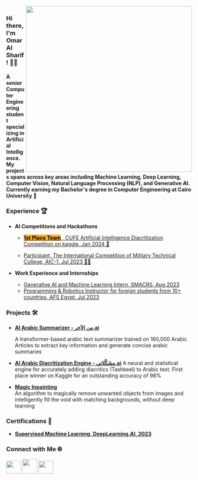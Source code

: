 <img align=right src="https://user-images.githubusercontent.com/74038190/229223263-cf2e4b07-2615-4f87-9c38-e37600f8381a.gif" width="450">

### Hi there, I'm Omar Al Sharif! 👩‍💻


#### A senior Computer Engineering student specializing in Artificial Intelligence. My projects spans across key areas including Machine Learning, Deep Learning, Computer Vision, Natural Language Processing (NLP), and Generative AI. Currently earning my Bachelor's degree in Computer Engineering at Cairo University 🏫

### Experience 🏆
- **AI Competitions and Hackathons**
  - [**<mark style="background-color: #FFB02E;">1st Place Team</mark>** , CUFE Artificial Intelligence Diacritization Competition on kaggle, Jan 2024 🥇](https://www.kaggle.com/competitions/cufe-cmp-credit-nlp-fall-2023/leaderboard)
    
  - [Participant, The International Competition of Military Technical College, AIC-1, Jul 2023 👩‍💻](https://www.linkedin.com/posts/omar-al-sharif_%D9%8A%D8%B4%D8%B1%D9%81%D9%86%D8%A7-%D9%86%D8%B4%D8%A7%D8%B1%D9%83-%D8%A3%D8%AD%D8%AF-%D8%A3%D8%B6%D8%AE%D9%85-%D9%85%D8%B4%D8%A7%D8%B1%D9%8A%D8%B9-%D8%A7%D9%84%D8%B0%D9%83%D8%A7%D8%A1-%D8%A7%D9%84%D8%A7%D8%B5%D8%B7%D9%86%D8%A7%D8%B9%D9%8A-activity-7085613020566949888-JNS0/?utm_source=share&utm_medium=member_desktop) 

- **Work Experience and Internships**
    - [Generative AI and Machine Learning Intern, SMACRS, Aug 2023](https://www.linkedin.com/posts/omar-al-sharif_glad-to-announce-that-i-have-started-a-new-activity-7094366992412872704-5qId/?utm_source=share&utm_medium=member_desktop)
    - [Programming & Robotics Instructor for foreign students from 10+ countries, AFS Egypt, Jul 2023](https://www.linkedin.com/posts/omar-al-sharif_honored-to-share-my-intercultural-experience-activity-7094044612536758272-BBsf/?utm_source=share&utm_medium=member_desktop)

### Projects 🛠️
- [**AI Arabic Summarizer - من الآخر.ai**](https://www.linkedin.com/posts/omar-al-sharif_%D9%8A%D8%B4%D8%B1%D9%81%D9%86%D8%A7-%D9%86%D8%B4%D8%A7%D8%B1%D9%83-%D8%A3%D8%AD%D8%AF-%D8%A3%D8%B6%D8%AE%D9%85-%D9%85%D8%B4%D8%A7%D8%B1%D9%8A%D8%B9-%D8%A7%D9%84%D8%B0%D9%83%D8%A7%D8%A1-%D8%A7%D9%84%D8%A7%D8%B5%D8%B7%D9%86%D8%A7%D8%B9%D9%8A-activity-7085613020566949888-JNS0/?utm_source=share&utm_medium=member_desktop)

  A transformer-based arabic text summarizer trained on 160,000 Arabic Articles to extract key information and generate concise arabic summaries
- [**AI Arabic Diacritization Engine - مِشَكِّلاتي.ai**](https://www.kaggle.com/competitions/cufe-cmp-credit-nlp-fall-2023/leaderboard)
   A neural and statistical engine for accurately adding diacritics (Tashkeel) to Arabic text. First place winner on Kaggle for an outstanding accuracy of 98%
- [**Magic Inpainting**](https://github.com/Omar-Al-Sharif/Magic-Inpainting)  
  An algorithm to magically remove unwanted objects from images and intelligently fill the void with matching backgrounds, without deep learning

### Certifications 📜
- [**Supervised Machine Learning, DeepLearning.AI, 2023**](https://www.coursera.org/account/accomplishments/certificate/ZUNTWY8EMU89)


### Connect with Me 🌐
<code><a href="https://www.linkedin.com/in/omar-al-sharif/" target="_blank"><img src="https://raw.githubusercontent.com/rahuldkjain/github-profile-readme-generator/master/src/images/icons/Social/linked-in-alt.svg" height="35" width="40" /></a></code>
<code><a href="mailto:eng.omar.al.sharif@gmail.com" target="_blank"><img  src="https://img.icons8.com/color/48/gmail-new.png" height="40" width="40" /></a></code>
<code><a href="https://www.kaggle.com/omaralsharif" target="_blank"><img  src="https://raw.githubusercontent.com/rahuldkjain/github-profile-readme-generator/master/src/images/icons/Social/kaggle.svg" height="35" width="40"/></a></code>

